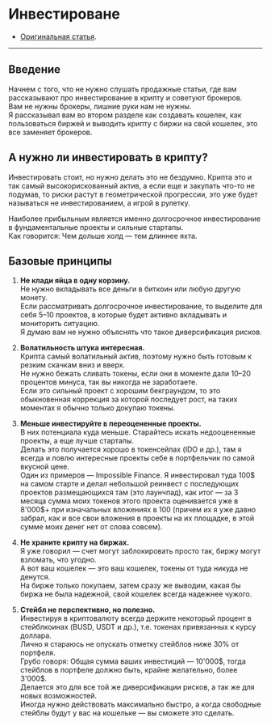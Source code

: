 # Инвестироване
- [Оригинальная статья](https://teletype.in/@greezblog/investirovanie_3.3).
---

## Введение
Начнем с того, что не нужно слушать продажные статьи, где вам рассказывают про инвестирование в крипту и советуют брокеров.  
Вам не нужны брокеры, лишние руки нам не нужны.  
Я рассказывал вам во втором разделе как создавать кошелек, как пользоваться биржей и выводить крипту с биржи на свой кошелек, это все заменяет брокеров.

## А нужно ли инвестировать в крипту?  
Инвестировать стоит, но нужно делать это не бездумно. Крипта это и так самый высокорискованный актив, а если еще и закупать что-то не подумав, то риски растут в геометрической прогрессии, это уже будет называться не инвестированием, а игрой в рулетку.

Наиболее прибыльным является именно долгосрочное инвестирование в фундаментальные проекты и сильные стартапы.  
Как говорится: Чем дольше холд — тем длиннее яхта.

## Базовые принципы
1.  **Не клади яйца в одну корзину.**  
    Не нужно вкладывать все деньги в биткоин или любую другую монету.  
    Если рассматривать долгосрочное инвестирование, то выделите для себя 5–10 проектов, в которые будет активно вкладывать и мониторить ситуацию.  
    Я думаю вам не нужно объяснять что такое диверсификация рисков.
	
2.  **Волатильность штука интересная.**  
    Крипта самый волатильный актив, поэтому нужно быть готовым к резким скачкам вниз и вверх.  
    Не нужно бежать сливать токены, если они в моменте дали 10–20 процентов минуса, так вы никогда не заработаете.  
    Если это сильный проект с хорошим бекграундом, то это обыкновенная коррекция за которой последует рост, на таких моментах я обычно только докупаю токены.
	
3.  **Меньше инвестируйте в переоцененные проекты.**  
    В них потенциала куда меньше. Старайтесь искать недооцененные проекты, а еще лучше стартапы.  
    Делать это получается хорошо в токенсейлах (IDO и др.), там я всегда и ловлю интересные проекты себе в портфельчик по самой вкусной цене.  
    Один из примеров — Impossible Finance. Я инвестировал туда 100$ на самом старте и делал небольшой реинвест с последующих проектов размещающихся там (это лаунчпад), как итог — за 3 месяца сумма моих токенов этого проекта оценивается уже в 8'000$+ при изначальных вложениях в 100 (причем их я уже давно забрал, как и все свои вложения в проекты на их площадке, в этой сумме моих денег нет от слова совсем).
	
4.  **Не храните крипту на биржах.**  
    Я уже говорил — счет могут заблокировать просто так, биржу могут взломать, что угодно.  
    А вот ваш кошелек — это ваш кошелек, токены от туда никуда не денутся.  
    На бирже только покупаем, затем сразу же выводим, какая бы биржа не была надежной, свой кошелек всегда надежнее чужого.
	
5.  **Стейбл не перспективно, но полезно.**  
    Инвестируя в криптовалюту всегда держите некоторый процент в стейблкоинах (BUSD, USDT и др.), т.е. токенах привязанных к курсу доллара.  
    Лично я стараюсь не опускать отметку стейблов ниже 30% от портфеля.  
    Грубо говоря: Общая сумма ваших инвестиций — 10'000\$, тогда стейблов в портфеле должно быть, крайне желательно, более 3'000$.  
    Делается это для все той же диверсификации рисков, а так же для новых возможностей.  
    Иногда нужно действовать максимально быстро, а когда свободные стейблы будут у вас на кошельке — вы сможете это сделать.